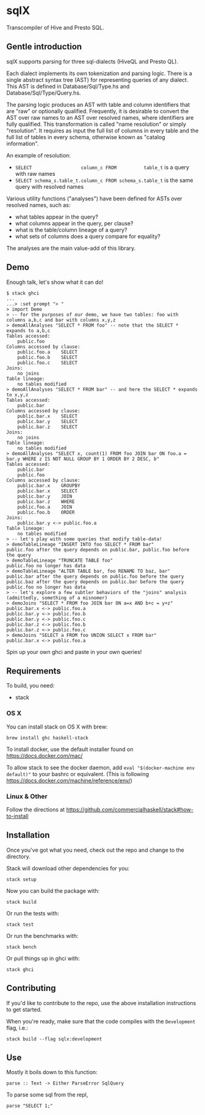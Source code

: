 # sqlX

Transcompiler of Hive and Presto SQL.


## Gentle introduction

sqlX supports parsing for three sql-dialects (HiveQL and Presto QL).

Each dialect implements its own tokenization and parsing logic. There is a
single abstract syntax tree (AST) for representing queries of any dialect. This
AST is defined in Database/Sql/Type.hs and Database/Sql/Type/Query.hs.

The parsing logic produces an AST with table and column identifiers that are
"raw" or optionally qualified. Frequently, it is desirable to convert the AST
over raw names to an AST over resolved names, where identifiers are fully
qualified. This transformation is called "name resolution" or simply
"resolution". It requires as input the full list of columns in every table and
the full list of tables in every schema, otherwise known as "catalog
information".

An example of resolution:

 * `SELECT                  column_c FROM          table_t` is a query with raw names
 * `SELECT schema_s.table_t.column_c FROM schema_s.table_t` is the same query with resolved names

Various utility functions ("analyses") have been defined for ASTs over resolved
names, such as:

 * what tables appear in the query?
 * what columns appear in the query, per clause?
 * what is the table/column lineage of a query?
 * what sets of columns does a query compare for equality?

The analyses are the main value-add of this library.


## Demo

Enough talk, let's show what it can do!

    $ stack ghci
    ...
    ...> :set prompt "> "
    > import Demo
    > -- for the purposes of our demo, we have two tables: foo with columns a,b,c and bar with columns x,y,z
    > demoAllAnalyses "SELECT * FROM foo" -- note that the SELECT * expands to a,b,c
    Tables accessed:
        public.foo
    Columns accessed by clause:
        public.foo.a	SELECT
        public.foo.b	SELECT
        public.foo.c	SELECT
    Joins:
        no joins
    Table lineage:
        no tables modified
    > demoAllAnalyses "SELECT * FROM bar" -- and here the SELECT * expands to x,y,z
    Tables accessed:
        public.bar
    Columns accessed by clause:
        public.bar.x	SELECT
        public.bar.y	SELECT
        public.bar.z	SELECT
    Joins:
        no joins
    Table lineage:
        no tables modified
    > demoAllAnalyses "SELECT x, count(1) FROM foo JOIN bar ON foo.a = bar.y WHERE z IS NOT NULL GROUP BY 1 ORDER BY 2 DESC, b"
    Tables accessed:
        public.bar
        public.foo
    Columns accessed by clause:
        public.bar.x	GROUPBY
        public.bar.x	SELECT
        public.bar.y	JOIN
        public.bar.z	WHERE
        public.foo.a	JOIN
        public.foo.b	ORDER
    Joins:
        public.bar.y <-> public.foo.a
    Table lineage:
        no tables modified
    > -- let's play with some queries that modify table-data!
    > demoTableLineage "INSERT INTO foo SELECT * FROM bar"
    public.foo after the query depends on public.bar, public.foo before the query
    > demoTableLineage "TRUNCATE TABLE foo"
    public.foo no longer has data
    > demoTableLineage "ALTER TABLE bar, foo RENAME TO baz, bar"
    public.bar after the query depends on public.foo before the query
    public.baz after the query depends on public.bar before the query
    public.foo no longer has data
    > -- let's explore a few subtler behaviors of the "joins" analysis (admittedly, something of a misnomer)
    > demoJoins "SELECT * FROM foo JOIN bar ON a=x AND b+c = y+z"
    public.bar.x <-> public.foo.a
    public.bar.y <-> public.foo.b
    public.bar.y <-> public.foo.c
    public.bar.z <-> public.foo.b
    public.bar.z <-> public.foo.c
    > demoJoins "SELECT a FROM foo UNION SELECT x FROM bar"
    public.bar.x <-> public.foo.a

Spin up your own ghci and paste in your own queries!


## Requirements

To build, you need:

- stack

### OS X

You can install stack on OS X with brew:

    brew install ghc haskell-stack

To install docker, use the default installer found on https://docs.docker.com/mac/

To allow stack to see the docker daemon, add `eval "$(docker-machine
env default)"` to your bashrc or equivalent. (This is following https://docs.docker.com/machine/reference/env/)

### Linux & Other

Follow the directions at https://github.com/commercialhaskell/stack#how-to-install


## Installation

Once you've got what you need, check out the repo and change to the directory.

Stack will download other dependencies for you:

    stack setup


Now you can build the package with:

    stack build


Or run the tests with:

    stack test


Or run the benchmarks with:

    stack bench


Or pull things up in ghci with:

    stack ghci

## Contributing

If you'd like to contribute to the repo, use the above installation instructions to get started.

When you're ready, make sure that the code compiles with the `Development` flag, i.e.:

    stack build --flag sqlx:development

## Use

Mostly it boils down to this function:

    parse :: Text -> Either ParseError SqlQuery

To parse some sql from the repl,

    parse "SELECT 1;"

